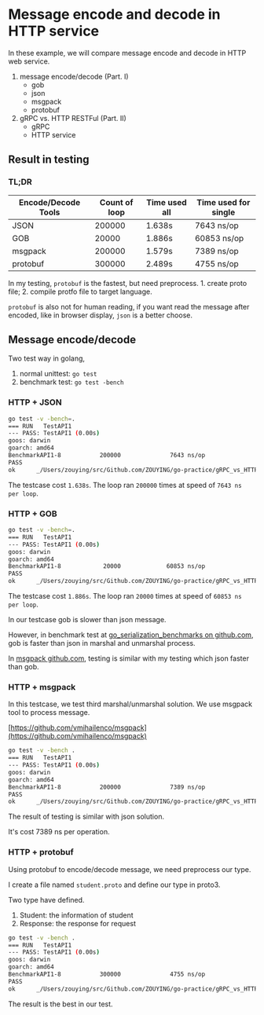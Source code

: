 # Message encode and decode in HTTP service

In these example, we will compare message encode and decode in HTTP web service.

1. message encode/decode (Part. I)
    - gob
    - json
    - msgpack
    - protobuf
1. gRPC vs. HTTP RESTFul (Part. II)
    - gRPC
    - HTTP service

## Result in testing

### TL;DR

| Encode/Decode Tools | Count of loop | Time used all | Time used for single |
|---|---|---|---|
| JSON | 200000 | 1.638s | 7643 ns/op |
| GOB | 20000 | 1.886s | 60853 ns/op |
| msgpack | 200000 | 1.579s | 7389 ns/op |
| protobuf | 300000 | 2.489s | 4755 ns/op |

In my testing, `protobuf` is the fastest, but need preprocess. 1. create proto file; 2. compile protfo file to target language.

`protobuf` is also not for human reading, if you want read the message after encoded, like in browser display, `json` is a better choose.

## Message encode/decode

Two test way in golang,

1. normal unittest: `go test`
1. benchmark test: `go test -bench`

### HTTP + JSON

```bash
go test -v -bench=.
=== RUN   TestAPI1
--- PASS: TestAPI1 (0.00s)
goos: darwin
goarch: amd64
BenchmarkAPI1-8           200000              7643 ns/op
PASS
ok      _/Users/zouying/src/Github.com/ZOUYING/go-practice/gRPC_vs_HTTP_REST/http_protobuf_vs_http_json/http_json 1.638s
```

The testcase cost `1.638s`.
The loop ran `200000` times at speed of `7643 ns per loop`.

### HTTP + GOB

```bash
go test -v -bench=.
=== RUN   TestAPI1
--- PASS: TestAPI1 (0.00s)
goos: darwin
goarch: amd64
BenchmarkAPI1-8            20000             60853 ns/op
PASS
ok      _/Users/zouying/src/Github.com/ZOUYING/go-practice/gRPC_vs_HTTP_REST/http_protobuf_vs_http_json/http_gobs       1.886s
```
The testcase cost `1.886s`.
The loop ran `20000` times at speed of `60853 ns per loop`.

In our testcase gob is slower than json message.

However, in benchmark test at [go_serialization_benchmarks on github.com](https://github.com/alecthomas/go_serialization_benchmarks), gob is faster than json in marshal and unmarshal process.

In [msgpack github.com](https://github.com/vmihailenco/msgpack), testing is similar with my testing which json faster than gob.

### HTTP + msgpack

In this testcase, we test third marshal/unmarshal solution. We use msgpack tool to process message.

[https://github.com/vmihailenco/msgpack](https://github.com/vmihailenco/msgpack)

```bash
go test -v -bench .
=== RUN   TestAPI1
--- PASS: TestAPI1 (0.00s)
goos: darwin
goarch: amd64
BenchmarkAPI1-8           200000              7389 ns/op
PASS
ok      _/Users/zouying/src/Github.com/ZOUYING/go-practice/gRPC_vs_HTTP_REST/http_protobuf_vs_http_json/http_msgpack    1.579s
```

The result of testing is similar with json solution.

It's cost 7389 ns per operation.

### HTTP + protobuf

Using protobuf to encode/decode message, we need preprocess our type.

I create a file named `student.proto` and define our type in proto3.

Two type have defined.

1. Student: the information of student
1. Response: the response for request

```bash
go test -v -bench .
=== RUN   TestAPI1
--- PASS: TestAPI1 (0.00s)
goos: darwin
goarch: amd64
BenchmarkAPI1-8           300000              4755 ns/op
PASS
ok      _/Users/zouying/src/Github.com/ZOUYING/go-practice/gRPC_vs_HTTP_REST/http_protobuf_vs_http_json/http_protobuf   2.489s
```

The result is the best in our test.
